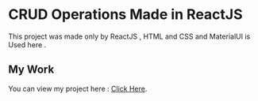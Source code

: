 # CRUD Operations Made in ReactJS

This project was made only by ReactJS , HTML and CSS and MaterialUI is Used here .

## My Work
You can view my project here : [Click Here](https://react-crud-withoutapi.netlify.app/).
